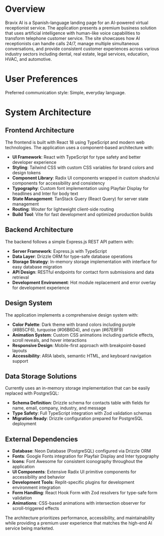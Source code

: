 # Overview

Bravix AI is a Spanish-language landing page for an AI-powered virtual receptionist service. The application presents a premium business solution that uses artificial intelligence with human-like voice capabilities to transform telephone customer service. The site showcases how AI receptionists can handle calls 24/7, manage multiple simultaneous conversations, and provide consistent customer experiences across various industry sectors including dental, real estate, legal services, education, HVAC, and automotive.

# User Preferences

Preferred communication style: Simple, everyday language.

# System Architecture

## Frontend Architecture
The frontend is built with React 18 using TypeScript and modern web technologies. The application uses a component-based architecture with:

- **UI Framework**: React with TypeScript for type safety and better developer experience
- **Styling**: Tailwind CSS with custom CSS variables for brand colors and design tokens
- **Component Library**: Radix UI components wrapped in custom shadcn/ui components for accessibility and consistency
- **Typography**: Custom font implementation using Playfair Display for headlines and Inter for body text
- **State Management**: TanStack Query (React Query) for server state management
- **Routing**: Wouter for lightweight client-side routing
- **Build Tool**: Vite for fast development and optimized production builds

## Backend Architecture
The backend follows a simple Express.js REST API pattern with:

- **Server Framework**: Express.js with TypeScript
- **Data Layer**: Drizzle ORM for type-safe database operations
- **Storage Strategy**: In-memory storage implementation with interface for easy database migration
- **API Design**: RESTful endpoints for contact form submissions and data retrieval
- **Development Environment**: Hot module replacement and error overlay for development experience

## Design System
The application implements a comprehensive design system with:

- **Color Palette**: Dark theme with brand colors including purple (#8B5CF6), turquoise (#06B6D4), and cyan (#67E8F9)
- **Animation System**: Custom CSS animations including particle effects, scroll reveals, and hover interactions
- **Responsive Design**: Mobile-first approach with breakpoint-based layouts
- **Accessibility**: ARIA labels, semantic HTML, and keyboard navigation support

## Data Storage Solutions
Currently uses an in-memory storage implementation that can be easily replaced with PostgreSQL:

- **Schema Definition**: Drizzle schema for contacts table with fields for name, email, company, industry, and message
- **Type Safety**: Full TypeScript integration with Zod validation schemas
- **Migration Ready**: Drizzle configuration prepared for PostgreSQL deployment

## External Dependencies

- **Database**: Neon Database (PostgreSQL) configured via Drizzle ORM
- **Fonts**: Google Fonts integration for Playfair Display and Inter typography
- **Icons**: Font Awesome for consistent iconography throughout the application
- **UI Components**: Extensive Radix UI primitive components for accessibility and behavior
- **Development Tools**: Replit-specific plugins for development environment integration
- **Form Handling**: React Hook Form with Zod resolvers for type-safe form validation
- **Animations**: CSS-based animations with intersection observer for scroll-triggered effects

The architecture prioritizes performance, accessibility, and maintainability while providing a premium user experience that matches the high-end AI service being marketed.